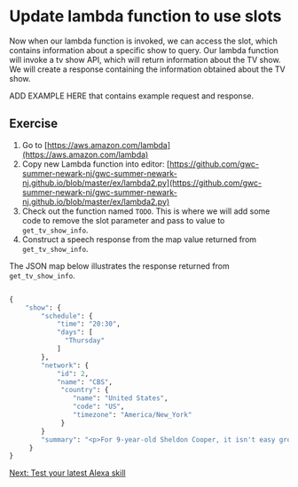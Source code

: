 # Update lambda function to use slots

Now when our lambda function is invoked, we can access the slot, which contains information about a specific show to query.
Our lambda function will invoke a tv show API, which will return information about the TV show. We will create a response containing the
information obtained about the TV show.

ADD EXAMPLE HERE that contains example request and response.


## Exercise

1. Go to [https://aws.amazon.com/lambda](https://aws.amazon.com/lambda)
2. Copy new Lambda function into editor: [https://github.com/gwc-summer-newark-nj/gwc-summer-newark-nj.github.io/blob/master/ex/lambda2.py](https://github.com/gwc-summer-newark-nj/gwc-summer-newark-nj.github.io/blob/master/ex/lambda2.py)
3. Check out the function named `TODO`. This is where we will add some code to remove the slot parameter and pass to value to `get_tv_show_info`.
4. Construct a speech response from the map value returned from `get_tv_show_info`.


The JSON map below illustrates the response returned from `get_tv_show_info`.

```python

{
    "show": {
        "schedule": {
            "time": "20:30",
            "days": [
              "Thursday"
            ]
        },
        "network": {
            "id": 2,
            "name": "CBS",
             "country": {
                "name": "United States",
                "code": "US",
                "timezone": "America/New_York"
             }
        }
        "summary": "<p>For 9-year-old Sheldon Cooper, it isn't easy growing up in East Texas. Being a once-in-a-generation mind capable of advanced mathematics and science isn't always helpful in a land where church and football are king. And while the vulnerable, gifted and somewhat naïve Sheldon deals with the world, his very normal family must find a way to deal with him. His father, George, is struggling to find his way as a high school football coach and as father to a boy he doesn't understand. Sheldon's mother, Mary, fiercely protects and nurtures her son in a town where he just doesn't fit in. Sheldon's older brother, Georgie, does the best he can in high school, but it's tough to be cool when you're in the same classes with your odd 9-year-old brother. Finally, there's Sheldon's twin sister, Missy, who sometimes resents all the attention Sheldon gets, but also remains the one person who can reliably tell Sheldon the truth. For 10 years on THE BIG BANG THEORY, audiences have come to know the iconic, eccentric and extraordinary Sheldon Cooper. This single-camera, half-hour comedy gives us the chance to meet him in childhood, as he embarks on his innocent, awkward and hopeful journey toward the man he will become.</p>",
     }
}
```

[Next: Test your latest Alexa skill](test2.md)